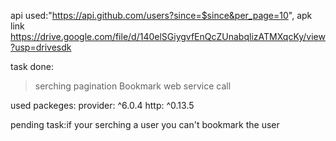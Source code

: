 api used:"https://api.github.com/users?since=$since&per_page=10",
apk link
https://drive.google.com/file/d/140elSGiygvfEnQcZUnabqlizATMXqcKy/view?usp=drivesdk

task done:

> serching
> pagination
> Bookmark
> web service call

used packeges:
 provider: ^6.0.4 
 http: ^0.13.5
  
pending task:if your serching a user you can't bookmark the  user 
  
